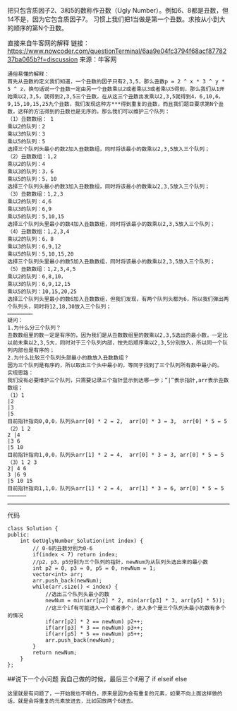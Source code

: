 把只包含质因子2、3和5的数称作丑数（Ugly Number）。例如6、8都是丑数，但14不是，因为它包含质因子7。 习惯上我们把1当做是第一个丑数。求按从小到大的顺序的第N个丑数。

直接来自牛客网的解释
链接：https://www.nowcoder.com/questionTerminal/6aa9e04fc3794f68acf8778237ba065b?f=discussion
来源：牛客网

    通俗易懂的解释：
    首先从丑数的定义我们知道，一个丑数的因子只有2,3,5，那么丑数p = 2 ^ x * 3 ^ y * 5 ^ z，换句话说一个丑数一定由另一个丑数乘以2或者乘以3或者乘以5得到，那么我们从1开始乘以2,3,5，就得到2,3,5三个丑数，在从这三个丑数出发乘以2,3,5就得到4，6,10,6，9,15,10,15,25九个丑数，我们发现这种方***得到重复的丑数，而且我们题目要求第N个丑数，这样的方法得到的丑数也是无序的。那么我们可以维护三个队列：
    （1）丑数数组： 1
    乘以2的队列：2
    乘以3的队列：3
    乘以5的队列：5
    选择三个队列头最小的数2加入丑数数组，同时将该最小的数乘以2,3,5放入三个队列；
    （2）丑数数组：1,2
    乘以2的队列：4
    乘以3的队列：3，6
    乘以5的队列：5，10
    选择三个队列头最小的数3加入丑数数组，同时将该最小的数乘以2,3,5放入三个队列；
    （3）丑数数组：1,2,3
    乘以2的队列：4,6
    乘以3的队列：6,9
    乘以5的队列：5,10,15
    选择三个队列头里最小的数4加入丑数数组，同时将该最小的数乘以2,3,5放入三个队列；
    （4）丑数数组：1,2,3,4
    乘以2的队列：6，8
    乘以3的队列：6,9,12
    乘以5的队列：5,10,15,20
    选择三个队列头里最小的数5加入丑数数组，同时将该最小的数乘以2,3,5放入三个队列；
    （5）丑数数组：1,2,3,4,5
    乘以2的队列：6,8,10，
    乘以3的队列：6,9,12,15
    乘以5的队列：10,15,20,25
    选择三个队列头里最小的数6加入丑数数组，但我们发现，有两个队列头都为6，所以我们弹出两个队列头，同时将12,18,30放入三个队列；
    ……………………
    疑问：
    1.为什么分三个队列？
    丑数数组里的数一定是有序的，因为我们是从丑数数组里的数乘以2,3,5选出的最小数，一定比以前未乘以2,3,5大，同时对于三个队列内部，按先后顺序乘以2,3,5分别放入，所以同一个队列内部也是有序的；
    2.为什么比较三个队列头部最小的数放入丑数数组？
    因为三个队列是有序的，所以取出三个头中最小的，等同于找到了三个队列所有数中最小的。
    实现思路：
    我们没有必要维护三个队列，只需要记录三个指针显示到达哪一步；“|”表示指针,arr表示丑数数组；
    （1）1
    |2
    |3
    |5
    目前指针指向0,0,0，队列头arr[0] * 2 = 2,  arr[0] * 3 = 3,  arr[0] * 5 = 5
    （2）1 2
    2 |4
    |3 6
    |5 10
    目前指针指向1,0,0，队列头arr[1] * 2 = 4,  arr[0] * 3 = 3, arr[0] * 5 = 5
    （3）1 2 3
    2| 4 6
    3 |6 9
    |5 10 15
    目前指针指向1,1,0，队列头arr[1] * 2 = 4,  arr[1] * 3 = 6, arr[0] * 5 = 5
    ………………

****
代码
	
	class Solution {
	public:
	    int GetUglyNumber_Solution(int index) {
	        // 0-6的丑数分别为0-6
	        if(index < 7) return index;
	        //p2，p3，p5分别为三个队列的指针，newNum为从队列头选出来的最小数
	        int p2 = 0, p3 = 0, p5 = 0, newNum = 1;
	        vector<int> arr;
	        arr.push_back(newNum);
	        while(arr.size() < index) {
	            //选出三个队列头最小的数
	            newNum = min(arr[p2] * 2, min(arr[p3] * 3, arr[p5] * 5));
	            //这三个if有可能进入一个或者多个，进入多个是三个队列头最小的数有多个的情况
	            if(arr[p2] * 2 == newNum) p2++;
	            if(arr[p3] * 3 == newNum) p3++;
	            if(arr[p5] * 5 == newNum) p5++;
	            arr.push_back(newNum);
	        }
	        return newNum;
	    }
	};

##说下一个小问题
我自己做的时候，最后三个if用了
if
elseif
else
	
	这里就是有问题了，一开始我也不明白，原来是因为会有重复的元素，如果不向上面这样做的话，就是会将重复的元素放进去，比如回放两个6进去。